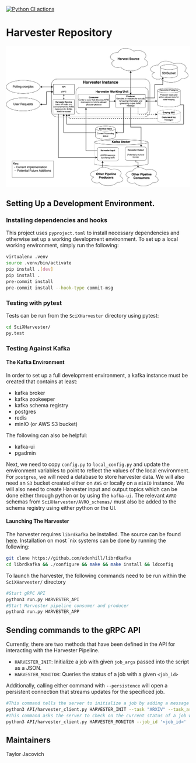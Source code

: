 [![Python CI actions](https://github.com/tjacovich/ADSHarvesterPipeline/actions/workflows/python_actions.yml/badge.svg)](https://github.com/tjacovich/ADSHarvesterPipeline/actions/workflows/python_actions.yml)
# Harvester Repository

![Harvester Pipeline Flowchart](README_assets/Harvester_implementation.png?raw=true "Harvester Pipeline Flowchart")

## Setting Up a Development Environment.
### Installing dependencies and hooks
This project uses `pyproject.toml` to install necessary dependencies and otherwise set up a working development environment. To set up a local working environment, simply run the following:
```bash
virtualenv .venv
source .venv/bin/activate
pip install .[dev]
pip install .
pre-commit install
pre-commit install --hook-type commit-msg
```
### Testing with pytest
Tests can be run from  the `SciXHarvester` directory using pytest:
```bash
cd SciXHarvester/
py.test
```

### Testing Against Kafka
#### The Kafka Environment
In order to set up a full development environment, a kafka instance must be created that contains at least:
 - kafka broker
 - kafka zookeeper
 - kafka schema registry
 - postgres
 - redis
 - minIO (or AWS S3 bucket)

The following can also be helpful:
 - kafka-ui
 - pgadmin

Next, we need to copy `config.py` to `local_config.py` and update the environment variables to point to reflect the values of the local environment.
For `postgres`, we will need a  database to store harvester data. We will also need an `S3` bucket created either on `AWS` or locally on a `minIO` instance.
We will also need to create Harvester input and output topics which can be done either through python or by using the `kafka-ui`.
The relevant `AVRO` schemas from `SciXHarvester/AVRO_schemas/` must also be added to the schema registry using either python or the UI.

#### Launching The Harvester
The harvester requires `librdkafka` be installed. The source can be found [here](https://github.com/edenhill/librdkafka).
Installation on most `nix systems can be done by running the following:
```bash
git clone https://github.com/edenhill/librdkafka
cd librdkafka && ./configure && make && make install && ldconfig
```
To launch the harvester, the following commands need to be run within the `SciXHarvester/` directory
```bash
#Start gRPC API
python3 run.py HARVESTER_API
#Start Harvester pipeline consumer and producer
python3 run.py HARVESTER_APP
```

## Sending commands to the gRPC API

Currently, there are two methods that have been defined in the API for interacting with the Harvester Pipeline.
- `HARVESTER_INIT`: Initialize a job with given `job_args` passed into the script as a JSON.
- `HARVESTER_MONITOR`: Queries the status of a job with a given `<job_id>`

Additionally, calling either command with `--persistence` will open a persistent connection that streams updates for the specificed job.

```bash
#This command tells the server to initialize a job by adding a message to the Harvester Topic
python3 API/harvester_client.py HARVESTER_INIT --task "ARXIV" --task_args '{"harvest_type": "metadata", "daterange": "YYYY-MM-DD"}'
#This command asks the server to check on the current status of a job with <job_id>
python3 API/harvester_client.py HARVESTER_MONITOR --job_id '<job_id>'
```


## Maintainers

Taylor Jacovich
